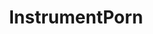 ---
title: InstrumentPorn
crosslinks:
- PornOverlords
- guitarporn
- flavortown
- classicalguitar
---